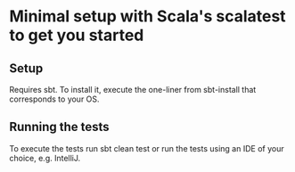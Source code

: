 # Minimal setup with Scala's scalatest to get you started

## Setup

Requires sbt. To install it, execute the one-liner from sbt-install that corresponds to your OS.

## Running the tests

To execute the tests run sbt clean test or run the tests using an IDE of your choice, e.g. IntelliJ.